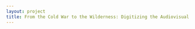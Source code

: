 ```yaml
--- 
layout: project 
title: From the Cold War to the Wilderness: Digitizing the Audiovisual Archives of Senator Frank Church
---
```



